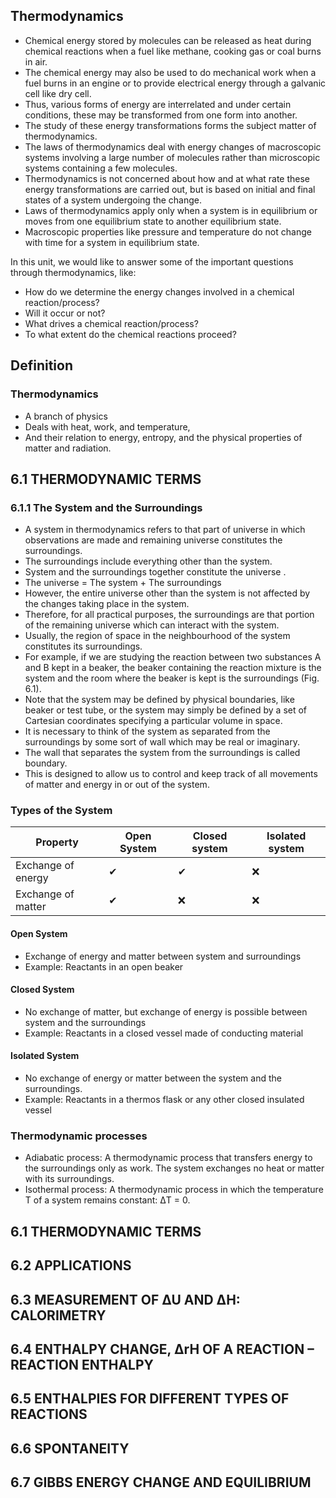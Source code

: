 ## Thermodynamics
* Chemical energy stored by molecules can be released as heat during chemical reactions when a fuel like methane, cooking gas or coal burns in air. 
* The chemical energy may also be used to do mechanical work when a fuel burns in an engine or to provide electrical energy through a galvanic cell like dry cell. 
* Thus, various forms of energy are interrelated and under certain conditions, these may be transformed from one form into another. 
* The study of these energy transformations forms the subject matter of thermodynamics.
* The laws of thermodynamics deal with energy changes of macroscopic systems involving a large number of molecules rather than microscopic systems containing a few molecules.
* Thermodynamics is not concerned about how and at what rate these energy transformations are carried out, but is based on initial and final states of a system undergoing the change. 
* Laws of thermodynamics apply only when a system is in equilibrium or moves from one equilibrium state to another equilibrium state. 
* Macroscopic properties like pressure and temperature do not change with time for a system in equilibrium state. 

In this unit, we would like to answer some of the important questions through thermodynamics, like: 
* How do we determine the energy changes involved in a chemical reaction/process? 
* Will it occur or not?
* What drives a chemical reaction/process?
* To what extent do the chemical reactions proceed?


## Definition
### Thermodynamics
* A branch of physics 
* Deals with heat, work, and temperature, 
* And their relation to energy, entropy, and the physical properties of matter and radiation.

## 6.1 THERMODYNAMIC TERMS
### 6.1.1 The System and the Surroundings
* A system in thermodynamics refers to that part of universe in which observations are made and remaining universe constitutes the surroundings. 
* The surroundings include everything other than the system. 
* System and the surroundings together constitute the universe .
* The universe = The system + The surroundings
* However, the entire universe other than the system is not affected by the changes taking place in the system. 
* Therefore, for all practical purposes, the surroundings are that portion of the remaining universe which can interact with the system.
* Usually, the region of space in the neighbourhood of the system constitutes its surroundings.
* For example, if we are studying the reaction between two substances A and B kept in a beaker, the beaker containing the reaction mixture is the system and the room where the beaker is kept is the surroundings (Fig. 6.1).
* Note that the system may be defined by physical boundaries, like beaker or test tube, or the system may simply be defined by a set of Cartesian coordinates specifying a particular volume in space. 
* It is necessary to think of the system as separated from the surroundings by some sort of wall which may be real or imaginary. 
* The wall that separates the system from the surroundings is called boundary. 
* This is designed to allow us to control and keep track of all movements of matter and energy in or out of the system.
### Types of the System
|Property|Open System|Closed system|Isolated system|
|-|-|-|-|
|Exchange of energy | ✔ | ✔  |❌|
|Exchange of matter | ✔ | ❌ |❌|

#### Open System
* Exchange of energy and matter between system and surroundings
* Example: Reactants in an open beaker
#### Closed System
* No exchange of matter, but exchange of energy is possible between system and the surroundings
* Example: Reactants in a closed vessel made of conducting material
#### Isolated System
* No exchange of energy or matter between the system and the surroundings.
* Example: Reactants in a thermos flask or any other closed insulated vessel

### Thermodynamic processes
* Adiabatic process: A thermodynamic process that transfers energy to the surroundings only as work. The system exchanges no heat or matter with its surroundings.
* Isothermal process: A thermodynamic process in which the temperature T of a system remains constant: ΔT = 0. 

## 6.1 THERMODYNAMIC TERMS
## 6.2 APPLICATIONS
## 6.3 MEASUREMENT OF ∆U AND ∆H: CALORIMETRY
## 6.4 ENTHALPY CHANGE, ∆rH OF A REACTION – REACTION ENTHALPY
## 6.5 ENTHALPIES FOR DIFFERENT TYPES OF REACTIONS
## 6.6 SPONTANEITY
## 6.7 GIBBS ENERGY CHANGE AND EQUILIBRIUM
